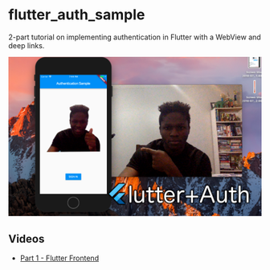 # flutter_auth_sample
2-part tutorial on implementing authentication in Flutter with a WebView and deep links.

![YouTube thumbnail](flutter_auth.png)

## Videos
  * [Part 1 - Flutter Frontend](https://youtu.be/3p0AW88Y97s)
